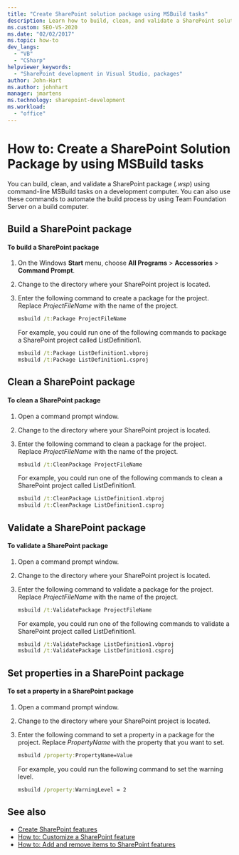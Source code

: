 ```yaml
---
title: "Create SharePoint solution package using MSBuild tasks"
description: Learn how to build, clean, and validate a SharePoint solution package (.wsp) using command-line MSBuild tasks on a development computer.
ms.custom: SEO-VS-2020
ms.date: "02/02/2017"
ms.topic: how-to
dev_langs:
  - "VB"
  - "CSharp"
helpviewer_keywords:
  - "SharePoint development in Visual Studio, packages"
author: John-Hart
ms.author: johnhart
manager: jmartens
ms.technology: sharepoint-development
ms.workload:
  - "office"
---
```

# How to: Create a SharePoint Solution Package by using MSBuild tasks
  You can build, clean, and validate a SharePoint package (*.wsp*) using command-line MSBuild tasks on a development computer. You can also use these commands to automate the build process by using Team Foundation Server on a build computer.

## Build a SharePoint package

#### To build a SharePoint package

1. On the Windows **Start** menu, choose **All Programs** > **Accessories** > **Command Prompt**.

2. Change to the directory where your SharePoint project is located.

3. Enter the following command to create a package for the project. Replace *ProjectFileName* with the name of the project.

    ```cmd
    msbuild /t:Package ProjectFileName
    ```

     For example, you could run one of the following commands to package a SharePoint project called ListDefinition1.

    ```cmd
    msbuild /t:Package ListDefinition1.vbproj
    msbuild /t:Package ListDefinition1.csproj
    ```

## Clean a SharePoint package

#### To clean a SharePoint package

1. Open a command prompt window.

2. Change to the directory where your SharePoint project is located.

3. Enter the following command to clean a package for the project. Replace *ProjectFileName* with the name of the project.

    ```cmd
    msbuild /t:CleanPackage ProjectFileName
    ```

     For example, you could run one of the following commands to clean a SharePoint project called ListDefinition1.

    ```cmd
    msbuild /t:CleanPackage ListDefinition1.vbproj
    msbuild /t:CleanPackage ListDefinition1.csproj
    ```

## Validate a SharePoint package

#### To validate a SharePoint package

1. Open a command prompt window.

2. Change to the directory where your SharePoint project is located.

3. Enter the following command to validate a package for the project. Replace *ProjectFileName* with the name of the project.

    ```cmd
    msbuild /t:ValidatePackage ProjectFileName
    ```

     For example, you could run one of the following commands to validate a SharePoint project called ListDefinition1.

    ```cmd
    msbuild /t:ValidatePackage ListDefinition1.vbproj
    msbuild /t:ValidatePackage ListDefinition1.csproj
    ```

## Set properties in a SharePoint package

#### To set a property in a SharePoint package

1. Open a command prompt window.

2. Change to the directory where your SharePoint project is located.

3. Enter the following command to set a property in a package for the project. Replace *PropertyName* with the property that you want to set.

    ```cmd
    msbuild /property:PropertyName=Value
    ```

     For example, you could run the following command to set the warning level.

    ```cmd
    msbuild /property:WarningLevel = 2
    ```

## See also
- [Create SharePoint features](../sharepoint/creating-sharepoint-features.md)
- [How to: Customize a SharePoint feature](../sharepoint/how-to-customize-a-sharepoint-feature.md)
- [How to: Add and remove items to SharePoint features](../sharepoint/how-to-add-and-remove-items-to-sharepoint-features.md)
